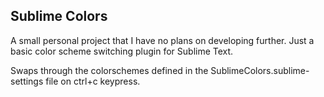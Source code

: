 Sublime Colors
-------------

A small personal project that I have no plans on developing further.
Just a basic color scheme switching plugin for Sublime Text.


Swaps through the colorschemes defined in the SublimeColors.sublime-settings file on ctrl+c keypress.

